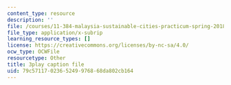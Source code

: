 ```yaml
---
content_type: resource
description: ''
file: /courses/11-384-malaysia-sustainable-cities-practicum-spring-2018/79c5711702365249976868da802cb164_zqG5N0ixkak.vtt
file_type: application/x-subrip
learning_resource_types: []
license: https://creativecommons.org/licenses/by-nc-sa/4.0/
ocw_type: OCWFile
resourcetype: Other
title: 3play caption file
uid: 79c57117-0236-5249-9768-68da802cb164
---
```

